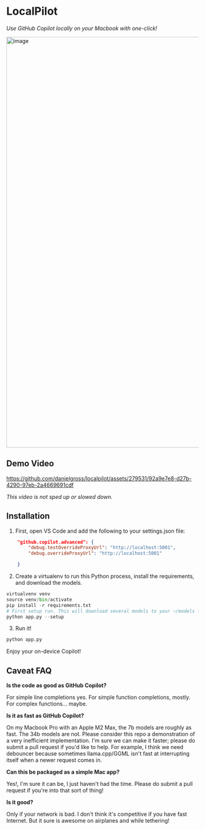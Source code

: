 # LocalPilot
_Use GitHub Copilot locally on your Macbook with one-click!_

<img width="1072" alt="image" src="https://github.com/danielgross/localpilot/assets/279531/4a59030b-7858-4233-b370-edf31aa545a8">

## Demo Video
https://github.com/danielgross/localpilot/assets/279531/92a9e7e8-d27b-4290-97eb-2a4669691cdf


_This video is not sped up or slowed down._

## Installation 
1. First, open VS Code and add the following to your settings.json file: 
```json
    "github.copilot.advanced": {
        "debug.testOverrideProxyUrl": "http://localhost:5001",
        "debug.overrideProxyUrl": "http://localhost:5001"

    }
```

2. Create a virtualenv to run this Python process, install the requirements, and download the models. 
```python
virtualvenv venv
source venv/bin/activate
pip install -r requirements.txt
# First setup run. This will download several models to your ~/models folder.
python app.py --setup 
``` 

3. Run it! 
```python
python app.py
```

Enjoy your on-device Copilot! 

## Caveat FAQ

**Is the code as good as GitHub Copilot?** 

For simple line completions yes. For simple function completions, mostly. For complex functions... maybe. 

**Is it as fast as GitHub Copilot?**

On my Macbook Pro with an Apple M2 Max, the 7b models are roughly as fast. The 34b models are not. Please consider this repo a demonstration of a very inefficient implementation. I'm sure we can make it faster; please do submit a pull request if you'd like to help. For example, I think we need debouncer because sometimes llama.cpp/GGML isn't fast at interrupting itself when a newer request comes in.

**Can this be packaged as a simple Mac app?**

Yes!, I'm sure it can be, I just haven't had the time. Please do submit a pull request if you're into that sort of thing!

**Is it good?** 

Only if your network is bad. I don't think it's competitive if you have fast Internet. But it sure is awesome on airplanes and while tethering!


